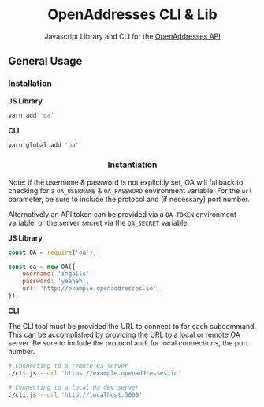 <h1 align='center'>OpenAddresses CLI & Lib</h1>

<p align='center'>Javascript Library and CLI for the <a href='https://github.com/openaddresses/batch'>OpenAddresses API</a></p>

## General Usage

### Installation

**JS Library**

```sh
yarn add 'oa'
```

**CLI**

```sh
yarn global add 'oa'
```

<h3 align=center>Instantiation</h3>

Note: if the username & password is not explicitly set, OA will fallback to checking for
a `OA_USERNAME` & `OA_PASSWORD` environment variable. For the `url` parameter, be sure to include the protocol and (if necessary) port number.

Alternatively an API token can be provided via a `OA_TOKEN` environment variable, or the server secret via the `OA_SECRET` variable.

**JS Library**

```js
const OA = require('oa');

const oa = new OA({
    username: 'ingalls',
    password: 'yeaheh',
    url: 'http://example.openaddresses.io',
});
```

**CLI**

The CLI tool must be provided the URL to connect to for each subcommand.
This can be accomplished by providing the URL to a local or remote OA server. Be sure to include the protocol and, for local connections, the port number.

```sh
# Connecting to a remote oa server
./cli.js --url 'https://example.openaddresses.io'
```

```sh
# Connecting to a local oa dev server
./cli.js --url 'http://localhost:5000'
```
